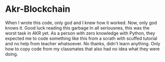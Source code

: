 # Akr-Blockchain
When I wrote this code, only god and I knew how it worked.
Now, only god knows it.
Good luck reading this garbage
In all seriousnes, this was the worst task in AKR yet. As a person with zero knowledge with Python, they expected me to code something like this from a scrath with scuffed tutorial and no help from teacher whatsoever. No thanks, didn't learn anything. Only how to copy code from my classmates that also had no idea what they were doing.
